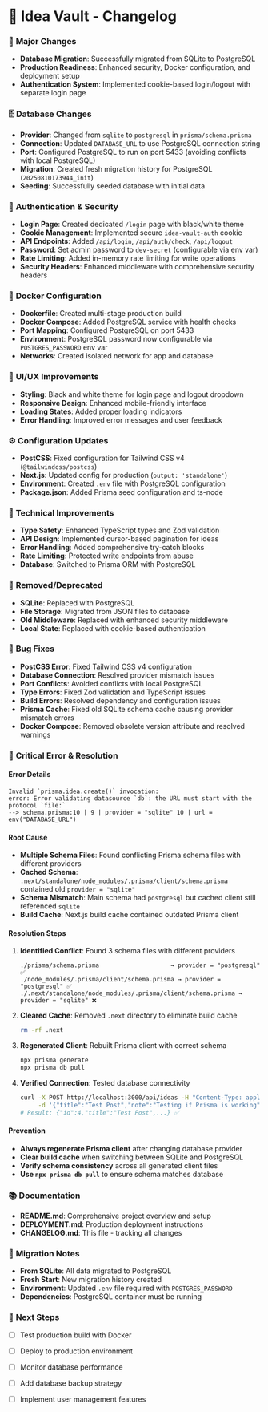# 📝 Idea Vault - Changelog

### 🚀 **Major Changes**
- **Database Migration**: Successfully migrated from SQLite to PostgreSQL
- **Production Readiness**: Enhanced security, Docker configuration, and deployment setup
- **Authentication System**: Implemented cookie-based login/logout with separate login page

### 🗄️ **Database Changes**
- **Provider**: Changed from `sqlite` to `postgresql` in `prisma/schema.prisma`
- **Connection**: Updated `DATABASE_URL` to use PostgreSQL connection string
- **Port**: Configured PostgreSQL to run on port 5433 (avoiding conflicts with local PostgreSQL)
- **Migration**: Created fresh migration history for PostgreSQL (`20250810173944_init`)
- **Seeding**: Successfully seeded database with initial data

### 🔐 **Authentication & Security**
- **Login Page**: Created dedicated `/login` page with black/white theme
- **Cookie Management**: Implemented secure `idea-vault-auth` cookie
- **API Endpoints**: Added `/api/login`, `/api/auth/check`, `/api/logout`
- **Password**: Set admin password to `dev-secret` (configurable via env var)
- **Rate Limiting**: Added in-memory rate limiting for write operations
- **Security Headers**: Enhanced middleware with comprehensive security headers

### 🐳 **Docker Configuration**
- **Dockerfile**: Created multi-stage production build
- **Docker Compose**: Added PostgreSQL service with health checks
- **Port Mapping**: Configured PostgreSQL on port 5433
- **Environment**: PostgreSQL password now configurable via `POSTGRES_PASSWORD` env var
- **Networks**: Created isolated network for app and database

### 🎨 **UI/UX Improvements**
- **Styling**: Black and white theme for login page and logout dropdown
- **Responsive Design**: Enhanced mobile-friendly interface
- **Loading States**: Added proper loading indicators
- **Error Handling**: Improved error messages and user feedback

### ⚙️ **Configuration Updates**
- **PostCSS**: Fixed configuration for Tailwind CSS v4 (`@tailwindcss/postcss`)
- **Next.js**: Updated config for production (`output: 'standalone'`)
- **Environment**: Created `.env` file with PostgreSQL configuration
- **Package.json**: Added Prisma seed configuration and ts-node

### 🔧 **Technical Improvements**
- **Type Safety**: Enhanced TypeScript types and Zod validation
- **API Design**: Implemented cursor-based pagination for ideas
- **Error Handling**: Added comprehensive try-catch blocks
- **Rate Limiting**: Protected write endpoints from abuse
- **Database**: Switched to Prisma ORM with PostgreSQL


### 🚫 **Removed/Deprecated**
- **SQLite**: Replaced with PostgreSQL
- **File Storage**: Migrated from JSON files to database
- **Old Middleware**: Replaced with enhanced security middleware
- **Local State**: Replaced with cookie-based authentication

### 🐛 **Bug Fixes**
- **PostCSS Error**: Fixed Tailwind CSS v4 configuration
- **Database Connection**: Resolved provider mismatch issues
- **Port Conflicts**: Avoided conflicts with local PostgreSQL
- **Type Errors**: Fixed Zod validation and TypeScript issues
- **Build Errors**: Resolved dependency and configuration issues
- **Prisma Cache**: Fixed old SQLite schema cache causing provider mismatch errors
- **Docker Compose**: Removed obsolete version attribute and resolved warnings

### 🚨 **Critical Error & Resolution**

#### **Error Details**
```
Invalid `prisma.idea.create()` invocation: 
error: Error validating datasource `db`: the URL must start with the protocol `file:` 
--> schema.prisma:10 | 9 | provider = "sqlite" 10 | url = env("DATABASE_URL")
```

#### **Root Cause**
- **Multiple Schema Files**: Found conflicting Prisma schema files with different providers
- **Cached Schema**: `.next/standalone/node_modules/.prisma/client/schema.prisma` contained old `provider = "sqlite"`
- **Schema Mismatch**: Main schema had `postgresql` but cached client still referenced `sqlite`
- **Build Cache**: Next.js build cache contained outdated Prisma client

#### **Resolution Steps**
1. **Identified Conflict**: Found 3 schema files with different providers
   ```
   ./prisma/schema.prisma                    → provider = "postgresql" ✅
   ./node_modules/.prisma/client/schema.prisma → provider = "postgresql" ✅  
   ./.next/standalone/node_modules/.prisma/client/schema.prisma → provider = "sqlite" ❌
   ```

2. **Cleared Cache**: Removed `.next` directory to eliminate build cache
   ```bash
   rm -rf .next
   ```

3. **Regenerated Client**: Rebuilt Prisma client with correct schema
   ```bash
   npx prisma generate
   npx prisma db pull
   ```

4. **Verified Connection**: Tested database connectivity
   ```bash
   curl -X POST http://localhost:3000/api/ideas -H "Content-Type: application/json" \
        -d '{"title":"Test Post","note":"Testing if Prisma is working","tags":["test"]}'
   # Result: {"id":4,"title":"Test Post",...} ✅
   ```

#### **Prevention**
- **Always regenerate Prisma client** after changing database provider
- **Clear build cache** when switching between SQLite and PostgreSQL
- **Verify schema consistency** across all generated client files
- **Use `npx prisma db pull`** to ensure schema matches database

### 📚 **Documentation**
- **README.md**: Comprehensive project overview and setup
- **DEPLOYMENT.md**: Production deployment instructions
- **CHANGELOG.md**: This file - tracking all changes

### 🔄 **Migration Notes**
- **From SQLite**: All data migrated to PostgreSQL
- **Fresh Start**: New migration history created
- **Environment**: Updated `.env` file required with `POSTGRES_PASSWORD`
- **Dependencies**: PostgreSQL container must be running

### 🎯 **Next Steps**
- [ ] Test production build with Docker
- [ ] Deploy to production environment
- [ ] Monitor database performance
- [ ] Add database backup strategy
- [ ] Implement user management features


